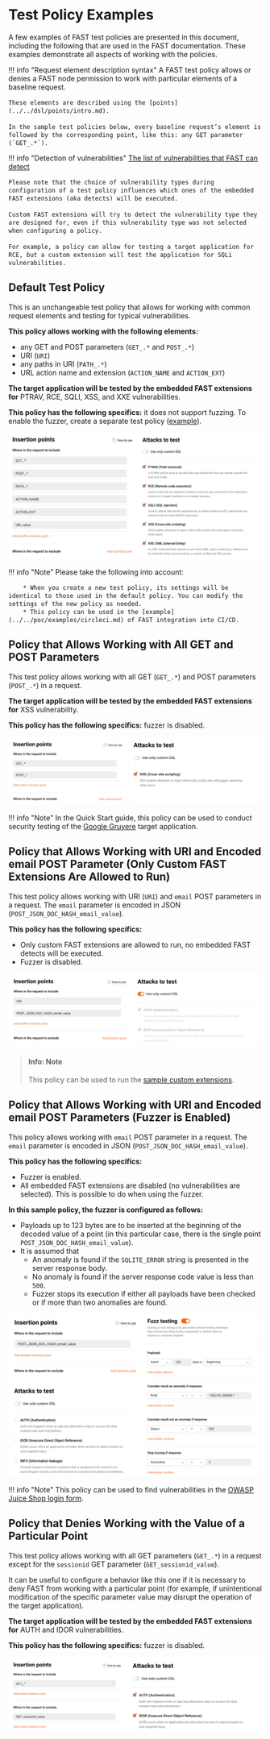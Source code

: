 # Test Policy Examples

A few examples of FAST test policies are presented in this document, including the following that are used in the FAST documentation. These examples demonstrate all aspects of working with the policies.

!!! info "Request element description syntax"
    A FAST test policy allows or denies a FAST node permission to work with particular elements of a baseline request.

    These elements are described using the [points](../../dsl/points/intro.md).

    In the sample test policies below, every baseline request’s element is followed by the corresponding point, like this: any GET parameter (`GET_.*`).

!!! info "Detection of vulnerabilities"
    [The list of vulnerabilities that FAST can detect](../../VULN-LIST.md)

    Please note that the choice of vulnerability types during configuration of a test policy influences which ones of the embedded FAST extensions (aka detects) will be executed.

    Custom FAST extensions will try to detect the vulnerability type they are designed for, even if this vulnerability type was not selected when configuring a policy.

    For example, a policy can allow for testing a target application for RCE, but a custom extension will test the application for SQLi vulnerabilities.

## Default Test Policy

This is an unchangeable test policy that allows for working with common request elements and testing for typical vulnerabilities.

**This policy allows working with the following elements:**

* any GET and POST parameters (`GET_.*` and `POST_.*`)
* URI (`URI`)
* any paths in URI (`PATH_.*`)
* URL action name and extension (`ACTION_NAME` and `ACTION_EXT`)

**The target application will be tested by the embedded FAST extensions for** PTRAV, RCE, SQLI, XSS, and XXE vulnerabilities.

**This policy has the following specifics:** it does not support fuzzing. To enable the fuzzer, create a separate test policy ([example](#policy-that-allows-working-with-uri-and-encoded-email-post-parameters-fuzzer-is-enabled)).

![!Policy example](../../../images/operations/en/test-policy/examples/default-policy-example.png)

!!! info "Note"
    Please take the following into account:

        * When you create a new test policy, its settings will be identical to those used in the default policy. You can modify the settings of the new policy as needed.
        * This policy can be used in the [example](../../poc/examples/circleci.md) of FAST integration into CI/CD.

## Policy that Allows Working with All GET and POST Parameters

This test policy allows working with all GET (`GET_.*`) and POST parameters (`POST_.*`) in a request.

**The target application will be tested by the embedded FAST extensions for** XSS vulnerability.

**This policy has the following specifics:** fuzzer is disabled.

![!Policy example](../../../images/operations/en/test-policy/examples/get-post-policy-example.png)

!!! info "Note"
    In the Quick Start guide, this policy can be used to conduct security testing of the [Google Gruyere](../../qsg/test-run.md) target application.

## Policy that Allows Working with URI and Encoded email POST Parameter (Only Custom FAST Extensions Are Allowed to Run)

This test policy allows working with URI (`URI`) and `email` POST parameters in a request. The `email` parameter is encoded in JSON (`POST_JSON_DOC_HASH_email_value`).

**This policy has the following specifics:**

* Only custom FAST extensions are allowed to run, no embedded FAST detects will be executed.
* Fuzzer is disabled.

![!Policy example](../../../images/operations/en/test-policy/examples/custom-dsl-example.png)

> #### Info: Note
>
> This policy can be used to run the [sample custom extensions](../../dsl/using-extension.md).

## Policy that Allows Working with URI and Encoded email POST Parameters (Fuzzer is Enabled)

This policy allows working with `email` POST parameter in a request. The `email` parameter is encoded in JSON (`POST_JSON_DOC_HASH_email_value`).

**This policy has the following specifics:**

* Fuzzer is enabled.
* All embedded FAST extensions are disabled (no vulnerabilities are selected). This is possible to do when using the fuzzer.

**In this sample policy, the fuzzer is configured as follows:**

* Payloads up to 123 bytes are to be inserted at the beginning of the decoded value of a point (in this particular case, there is the single point `POST_JSON_DOC_HASH_email_value`).
* It is assumed that
    * An anomaly is found if the `SQLITE_ERROR` string is presented in the server response body.
    * No anomaly is found if the server response code value is less than `500`.
    * Fuzzer stops its execution if either all payloads have been checked or if more than two anomalies are found.

![!Policy example](../../../images/operations/en/test-policy/examples/enabled-fuzzer-example.png)

!!! info "Note"
    This policy can be used to find vulnerabilities in the [OWASP Juice Shop login form](../../dsl/extensions-examples/overview.md).

## Policy that Denies Working with the Value of a Particular Point

This test policy allows working with all GET parameters (`GET_.*`) in a request except for the `sessionid` GET parameter (`GET_sessionid_value`).

It can be useful to configure a behavior like this one if it is necessary to deny FAST from working with a particular point (for example, if unintentional modification of the specific parameter value may disrupt the operation of the target application).

**The target application will be tested by the embedded FAST extensions for** AUTH and IDOR vulnerabilities. 

**This policy has the following specifics:** fuzzer is disabled.

![!Example policy](../../../images/operations/en/test-policy/examples/sessionid-example.png)
